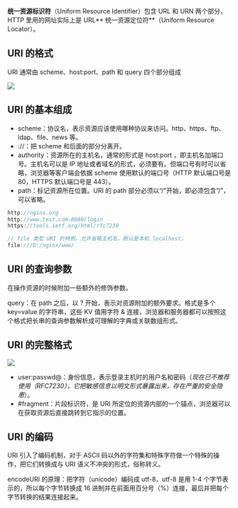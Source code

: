 **统一资源标识符**（Uniform Resource Identifier）包含 URL 和 URN 两个部分，HTTP 里用的网址实际上是 URL** 统一资源定位符**（Uniform Resource Locator）。

## URI 的格式

URI 通常由 scheme、host:port、path 和 query 四个部分组成

![](https://blog-1252173264.cos.ap-shanghai.myqcloud.com/1651890582053-91414cc4-d6a6-465a-8d68-40bf2d591480.png)

## URI 的基本组成

- scheme：协议名，表示资源应该使用哪种协议来访问。http、https、ftp、ldap、file、news 等。
- ://：把 scheme 和后面的部分分离开。
- authority：资源所在的主机名，通常的形式是 host:port ，即主机名加端口号。主机名可以是 IP 地址或者域名的形式，必须要有。但端口号有时可以省略，浏览器等客户端会依据 scheme 使用默认的端口号（HTTP 默认端口号是 80，HTTPS 默认端口号是 443）。
- path：标记资源所在位置。URI 的 path 部分必须以“/”开始，即必须包含“/”，可以省略。

```javascript
http://nginx.org
http://www.test.com:8080/login
https://tools.ietf.org/html/rfc7230

// file 类型 URI 的特例，允许省略主机名，默认是本机 localhost。
file:///D:/nginx/www/
```

## URI 的查询参数

在操作资源的时候附加一些额外的修饰参数。

query：在 path 之后，以 ? 开始，表示对资源附加的额外要求。格式是多个 key=value 的字符串，这些 KV 值用字符 & 连接，浏览器和服务器都可以按照这个格式把长串的查询参数解析成可理解的字典或关联数组形式。

## URI 的完整格式

![](https://blog-1252173264.cos.ap-shanghai.myqcloud.com/1651891469930-253d885d-65be-4a7c-95b8-77ab8f0ef15c.png)

- user:passwd@：身份信息，表示登录主机时的用户名和密码（_现在已不推荐使用（RFC7230），它把敏感信息以明文形式暴露出来，存在严重的安全隐患_）。
- #fragment：片段标识符，是 URI 所定位的资源内部的一个锚点，浏览器可以在获取资源后直接跳转到它指示的位置。

## URI 的编码

URI 引入了编码机制，对于 ASCII 码以外的字符集和特殊字符做一个特殊的操作，把它们转换成与 URI 语义不冲突的形式，俗称转义。

encodeURI 的原理：把字符（unicode）编码成 utf-8，utf-8 是用 1-4 个字节表示的，所以每个字节转换成 16 进制并在前面用百分号（%）连接，最后并把每个字节转换的结果连接起来。
